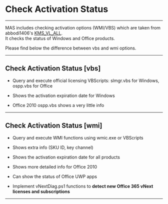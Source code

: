 # Check Activation Status

------------------------------------------------------------------------

MAS includes checking activation options (WMI/VBS) which are taken from abbodi1406's [KMS_VL_ALL](https://github.com/abbodi1406/KMS_VL_ALL_AIO/).\
It checks the status of Windows and Office products.

Please find below the difference between vbs and wmi options.

------------------------------------------------------------------------

## Check Activation Status [vbs]

-   Query and execute official licensing VBScripts: slmgr.vbs for Windows, ospp.vbs for Office

-   Shows the activation expiration date for Windows

-   Office 2010 ospp.vbs shows a very little info

------------------------------------------------------------------------

## Check Activation Status [wmi]

-   Query and execute WMI functions using wmic.exe or VBScripts

-   Shows extra info (SKU ID, key channel)

-   Shows the activation expiration date for all products

-   Shows more detailed info for Office 2010

-   Can show the status of Office UWP apps

-   Implement vNextDiag.ps1 functions to **detect new Office 365 vNext licenses and subscriptions**

------------------------------------------------------------------------
